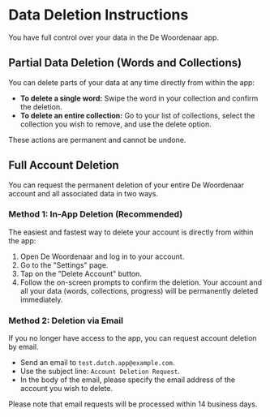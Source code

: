 # Data Deletion Instructions

You have full control over your data in the De Woordenaar app.

## Partial Data Deletion (Words and Collections)

You can delete parts of your data at any time directly from within the app:

- **To delete a single word:** Swipe the word in your collection and confirm the deletion.
- **To delete an entire collection:** Go to your list of collections, select the collection you wish to remove, and use the delete option.

These actions are permanent and cannot be undone.

## Full Account Deletion

You can request the permanent deletion of your entire De Woordenaar account and all associated data in two ways.

### Method 1: In-App Deletion (Recommended)

The easiest and fastest way to delete your account is directly from within the app:

1.  Open De Woordenaar and log in to your account.
2.  Go to the "Settings" page.
3.  Tap on the "Delete Account" button.
4.  Follow the on-screen prompts to confirm the deletion. Your account and all your data (words, collections, progress) will be permanently deleted immediately.

### Method 2: Deletion via Email

If you no longer have access to the app, you can request account deletion by email.

- Send an email to `test.dutch.app@example.com`.
- Use the subject line: `Account Deletion Request`.
- In the body of the email, please specify the email address of the account you wish to delete.

Please note that email requests will be processed within 14 business days.
